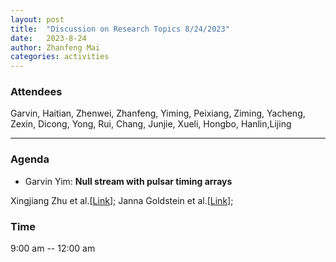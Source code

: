 ```yaml
---
layout: post
title:  "Discussion on Research Topics 8/24/2023"
date:   2023-8-24
author: Zhanfeng Mai
categories: activities
---
```



### Attendees

Garvin, Haitian, Zhenwei, Zhanfeng, Yiming, Peixiang, Ziming, Yacheng, Zexin, Dicong, Yong, Rui, Chang, Junjie, Xueli, Hongbo, Hanlin,Lijing

---

### Agenda


- Garvin Yim: **Null stream with pulsar timing arrays**


Xingjiang Zhu et al.[[Link](https://arxiv.org/abs/1502.06001)];
Janna Goldstein et al.[[Link]((https://arxiv.org/abs/1712.03975))];
 


      
     
       
  
       
  
       

          
### Time

9:00 am -- 12:00 am
